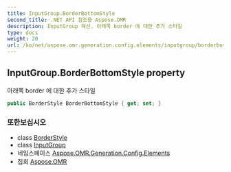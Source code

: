 ```yaml
---
title: InputGroup.BorderBottomStyle
second_title: .NET API 참조용 Aspose.OMR
description: InputGroup 재산. 아래쪽 border 에 대한 추가 스타일
type: docs
weight: 20
url: /ko/net/aspose.omr.generation.config.elements/inputgroup/borderbottomstyle/
---
```

## InputGroup.BorderBottomStyle property

아래쪽 border 에 대한 추가 스타일

```csharp
public BorderStyle BorderBottomStyle { get; set; }
```

### 또한보십시오

* class [BorderStyle](../../../aspose.omr.generation.config/borderstyle/)
* class [InputGroup](../)
* 네임스페이스 [Aspose.OMR.Generation.Config.Elements](../../inputgroup/)
* 집회 [Aspose.OMR](../../../)


